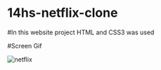 # 14hs-netflix-clone

#In this website project HTML and CSS3 was used

#Screen Gif


![netflix](https://github.com/user-attachments/assets/a4db14bc-5ca1-48fa-81f4-2a4d5aa7f13a)

